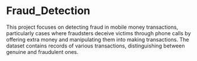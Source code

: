 # Fraud_Detection
This project focuses on detecting fraud in mobile money transactions, particularly cases where fraudsters deceive victims through phone calls by offering extra money and manipulating them into making transactions. The dataset contains records of various transactions, distinguishing between genuine and fraudulent ones.
